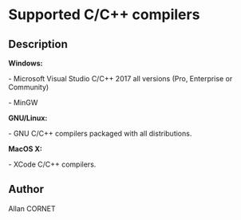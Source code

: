 

# Supported C/C++ compilers

## Description


  <p>
    <b>Windows:</b>
  </p>
  <p>- Microsoft Visual Studio C/C++ 2017 all versions (Pro, Enterprise or Community)</p>
  <p>- MinGW</p>
  <p>
    <b>GNU/Linux:</b>
  </p>
  <p>- GNU C/C++ compilers packaged with all distributions.</p>
  <p>
    <b>MacOS X:</b>
  </p>
  <p>- XCode C/C++ compilers.</p>


## Author

Allan CORNET



